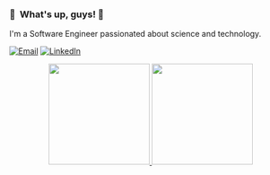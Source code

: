 ###  :wave: &nbsp;What's up, guys! 🚀

I'm a Software Engineer passionated about science and technology.

<a href="mailto:tiagobruckmann@gmail.com"><img alt="Email" src="https://img.shields.io/badge/Email-050d24?style=flat&logo=gmail"></a>
<a href="https://www.linkedin.com/in/tiago-andr%C3%A9-br%C3%BCckmann-2448781a3//"><img alt="LinkedIn" src="https://img.shields.io/badge/LinkedIn-050d24?style=flat&logo=linkedin"></a>

<!--
**TiagoBruckmann/TiagoBruckmann** is a ✨ _special_ ✨ repository because its `README.md` (this file) appears on your GitHub profile.

Here are some ideas to get you started:

- 🔭 I’m currently working on ...
- 🌱 I’m currently learning ...
- 👯 I’m looking to collaborate on ...
- 🤔 I’m looking for help with ...
- 💬 Ask me about ...
- 📫 How to reach me: ...
- 😄 Pronouns: ...
- ⚡ Fun fact: ...
-->

<p align="center">
  <a href="https://github.com/mateuz">
    <img height="180em" src="https://github-readme-stats-eight-theta.vercel.app/api?username=TiagoBruckmann&show_icons=true&theme=algolia&include_all_commits=true&count_private=true" />
    <img height="180em" src="https://github-readme-stats-eight-theta.vercel.app/api/top-langs/?username=TiagoBruckmann&layout=compact&exclude_lang=&theme=algolia" />
  </a>
</p>
